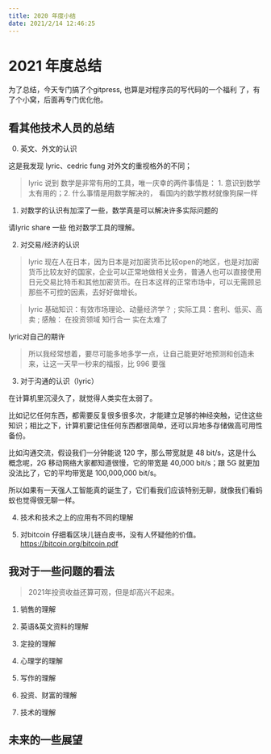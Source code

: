 ```yaml
---
title: 2020 年度小结
date: 2021/2/14 12:46:25
---
```


# 2021  年度总结 

为了总结，今天专门搞了个gitpress, 也算是对程序员的写代码的一个福利 了，有了个小窝，后面再专门优化他。

[gitpress小仓库]: https://gitpress.io/c/fire_galaxies/


## 看其他技术人员的总结

0. 英文、外文的认识

这是我发现 lyric、cedric fung 对外文的重视格外的不同；
> lyric 说到 数学是非常有用的工具，唯一庆幸的两件事情是： 1. 意识到数学太有用的；2. 什么事情是用数学解决的，
看国内的数学教材就像狗屎一样


1. 对数学的认识有加深了一些，数学真是可以解决许多实际问题的

请lyric share 一些 他对数学工具的理解。


2. 对交易/经济的认识

> lyric 现在人在日本，因为日本是对加密货币比较open的地区，也是对加密货币比较友好的国家，企业可以正常地做相关业务，普通人也可以直接使用日元交易比特币和其他加密货币。在日本这样的正常市场中，可以无需顾忌那些不可控的因素，去好好做增长。

> lyric  基础知识：有效市场理论、动量经济学？ ; 实际工具：套利、低买、高卖 ;  感触： 在投资领域 知行合一 实在太难了

lyric对自己的期许
> 所以我经常想着，要尽可能多地多学一点，让自己能更好地预测和创造未来，让这一天早一秒来的福报，比 996 要强

3. 对于沟通的认识（lyric）

在计算机里沉浸久了，就觉得人类实在太弱了。

比如记忆任何东西，都需要反复很多很多次，才能建立足够的神经突触，记住这些知识；相比之下，计算机要记住任何东西都很简单，还可以异地多存储做高可用性备份。

比如沟通交流，假设我们一分钟能说 120 字，那么带宽就是 48 bit/s，这是什么概念呢，2G 移动网络大家都知道很慢，它的带宽是 40,000 bit/s；跟 5G 就更加没法比了，它的平均带宽是 100,000,000 bit/s。

所以如果有一天强人工智能真的诞生了，它们看我们应该特别无聊，就像我们看蚂蚁也觉得很无聊一样。


4. 技术和技术之上的应用有不同的理解

5. 对bitcoin
    仔细看区块儿链白皮书，没有人怀疑他的价值。
 https://bitcoin.org/bitcoin.pdf


## 我对于一些问题的看法

> 2021年投资收益还算可观，但是却高兴不起来。

1. 销售的理解

2. 英语&英文资料的理解

3. 定投的理解

4. 心理学的理解

5. 写作的理解

6. 投资、财富的理解

7. 技术的理解




## 未来的一些展望
